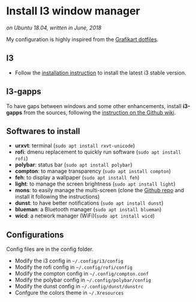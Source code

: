 # Install I3 window manager
*on Ubuntu 18.04, written in June, 2018*

My configuration is highly inspired from the [Grafikart dotfiles](https://github.com/Grafikart/dotfiles).

## I3

- Follow the [installation instruction](https://i3wm.org/docs/repositories.html) to install the latest i3 stable version.

## I3-gapps

To have gaps between windows and some other enhancements, install **i3-gapps** from the sources,
following the [instruction on the Github wiki](https://github.com/Airblader/i3/wiki/Compiling-&-Installing).

## Softwares to install

 - **urxvt**: terminal (`sudo apt install rxvt-unicode`)
 - **rofi**: dmenu replacement to quickly run software (`sudo apt install rofi`)
 - **polybar**: status bar (`sudo apt install polybar`)
 - **compton**: to manage transparency (`sudo apt install compton`)
 - **feh**: to display a wallpaper (`sudo apt install feh`)
 - **light**: to manage the screen brightness (`sudo apt install light`)
 - **mons**: to easily manage the multi-screen (clone the [Github repo](https://github.com/Ventto/mons) and install it
 following the instructions)
 - **dunst**: to have better notifications (`sudo apt install dunst`)
 - **blueman**: a Bluetooth manager (`sudo apt install blueman`)
 - **wicd**: a network manager (WiFi)(`sudo apt install wicd`)

## Configurations

Config files are in the config folder.

 - Modify the i3 config in `~/.config/i3/config`
 - Modify the rofi config in `~/.config/rofi/config`
 - Modify the compton config in `~/.config/compton.conf`
 - Modify the polybar config in `~/.config/polybar/config`
 - Modify the dunst config in `~/.config/dunst/dunstrc`
 - Confgure the colors theme in `~/.Xresources`
 